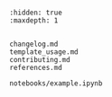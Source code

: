 ```{include} ../README.md

```

```{toctree}
:hidden: true
:maxdepth: 1


changelog.md
template_usage.md
contributing.md
references.md

notebooks/example.ipynb
```
